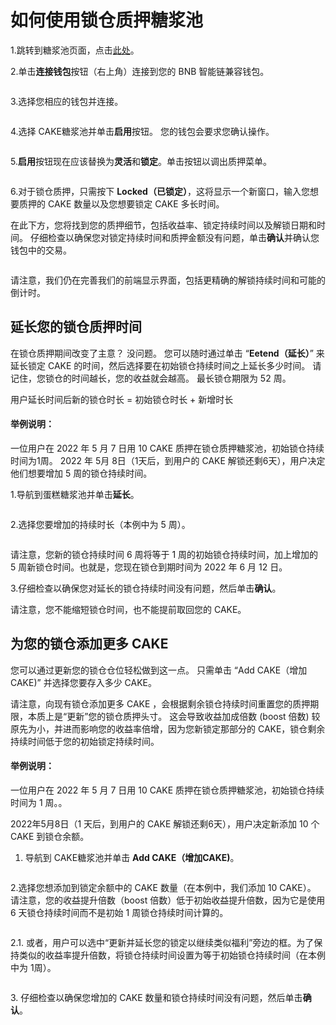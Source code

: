 # 如何使用锁仓质押糖浆池

1.跳转到糖浆池页面，点击[此处](https://pancakeswap.finance/pools)。

2.单击**连接钱包**按钮（右上角）连接到您的 BNB 智能链兼容钱包。

<figure><img src="../../../.gitbook/assets/2.png" alt=""><figcaption></figcaption></figure>

3.选择您相应的钱包并连接。

<figure><img src="../../../.gitbook/assets/3 (3).png" alt=""><figcaption></figcaption></figure>

4.选择 CAKE糖浆池并单击**启用**按钮。 您的钱包会要求您确认操作。

<figure><img src="../../../.gitbook/assets/启用.png" alt=""><figcaption></figcaption></figure>

5.**启用**按钮现在应该替换为**灵活**和**锁定**。单击按钮以调出质押菜单。

<figure><img src="../../../.gitbook/assets/Stake - before enable.png" alt=""><figcaption></figcaption></figure>

6.对于锁仓质押，只需按下 **Locked（已锁定）**，这将显示一个新窗口，输入您想要质押的 CAKE 数量以及您想要锁定 CAKE 多长时间。

在此下方，您将找到您的质押细节，包括收益率、锁定持续时间以及解锁日期和时间。 仔细检查以确保您对锁定持续时间和质押金额没有问题，单击**确认**并确认您钱包中的交易。

<figure><img src="../../../.gitbook/assets/first time lock.png" alt=""><figcaption></figcaption></figure>

请注意，我们仍在完善我们的前端显示界面，包括更精确的解锁持续时间和可能的倒计时。

## 延长您的锁仓质押时间&#x20;

在锁仓质押期间改变了主意？ 没问题。 您可以随时通过单击 “**Eetend（延长）**” 来延长锁定 CAKE 的时间，然后选择要在初始锁仓持续时间之上延长多少时间。 请记住，您锁仓的时间越长，您的收益就会越高。 最长锁仓期限为 52 周。&#x20;

用户延长时间后新的锁仓时长 = 初始锁仓时长 + 新增时长&#x20;

#### 举例说明：

&#x20;一位用户在 2022 年 5 月 7 日用 10 CAKE 质押在锁仓质押糖浆池，初始锁仓持续时间为1周。 2022 年 5月 8日（1天后，到用户的 CAKE 解锁还剩6天），用户决定他们想要增加 5 周的锁仓持续时间。

1.导航到蛋糕糖浆池并单击**延长**。

<figure><img src="../../../.gitbook/assets/延长1 (1).png" alt=""><figcaption></figcaption></figure>

2.选择您要增加的持续时长（本例中为 5 周）。

<figure><img src="../../../.gitbook/assets/延长2APR.jpg" alt=""><figcaption></figcaption></figure>

请注意，您新的锁仓持续时间 6 周将等于 1 周的初始锁仓持续时间，加上增加的 5 周新锁仓时间。也就是，您现在锁仓到期时间为 2022 年 6 月 12 日。

3.仔细检查以确保您对延长的锁仓持续时间没有问题，然后单击**确认**。

请注意，您不能缩短锁仓时间，也不能提前取回您的 CAKE。

## 为您的锁仓添加更多 CAKE&#x20;

您可以通过更新您的锁仓仓位轻松做到这一点。 只需单击 “Add CAKE（增加 CAKE)” 并选择您要存入多少 CAKE。&#x20;

请注意，向现有锁仓添加更多 CAKE ，会根据剩余锁仓持续时间重置您的质押期限，本质上是“更新”您的锁仓质押头寸。 这会导致收益加成倍数 (boost 倍数) 较原先为小，并进而影响您的收益率倍增，因为您新锁定那部分的 CAKE，锁仓剩余持续时间低于您的初始锁定持续时间。&#x20;

#### 举例说明：

&#x20;一位用户在 2022 年 5 月 7 日用 10 CAKE 质押在锁仓质押糖浆池，初始锁仓持续时间为 1 周。。

2022年5月8日（1 天后，到用户的 CAKE 解锁还剩6天），用户决定新添加 10 个 CAKE 到锁仓余额。

1. 导航到 CAKE糖浆池并单击 **Add CAKE（增加CAKE)**。

<figure><img src="../../../.gitbook/assets/延长1.png" alt=""><figcaption></figcaption></figure>

&#x20;2.选择您想添加到锁定余额中的 CAKE 数量（在本例中，我们添加 10 CAKE）。 请注意，您的收益提升倍数（boost 倍数）低于初始收益提升倍数，因为它是使用 6 天锁仓持续时间而不是初始 1 周锁仓持续时间计算的。&#x20;

<figure><img src="../../../.gitbook/assets/添加锁定CAKE APR.jpg" alt=""><figcaption></figcaption></figure>

2.1. 或者，用户可以选中“更新并延长您的锁定以继续类似福利”旁边的框。为了保持类似的收益率提升倍数，将锁仓持续时间设置为等于初始锁仓持续时间（在本例中为 1周）。

<figure><img src="../../../.gitbook/assets/增加并延长APR.jpg" alt=""><figcaption></figcaption></figure>

3\. 仔细检查以确保您增加的 CAKE 数量和锁仓持续时间没有问题，然后单击**确认**。
